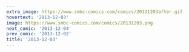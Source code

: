 ```yaml
---
extra_image: https://www.smbc-comics.com/comics/20131203after.gif
hovertext: '2013-12-03'
image: https://www.smbc-comics.com/comics/20131203.png
next_comic: '2013-12-04'
prev_comic: '2013-12-02'
title: '2013-12-03'
---
```


